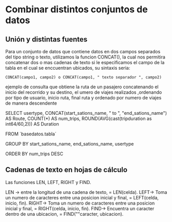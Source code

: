 # Combinar distintos conjuntos de datos

## Unión y distintas fuentes

Para un conjunto de datos que contiene datos en dos campos separados del tipo string o texto, utilizamos la funcion
CONCAT(), la cual nos permitira concatenar dos o mas cadenas de texto si le especificamos el campo de la tabla en el
cual se enccuentran ubicados, su sintaxis seria:

    CONCAT(campo1, campo2) o CONCAT(campo1, " texto separador ", campo2)

ejemplo de consulta que obtiene la ruta de un pasajero concatenando el inicio del recorrido y su destino, el umero de viajes
realizados ,ordenando por tipo de usuario, inicio ruta, final ruta y ordenado por numero de viajes de manera descendente

SELECT
    usertype,
    CONCAT(start_sations_name, " to ", "end_sations_name") AS Route,
    COUNT(*) AS num_trips,
    ROUND(AVG(cast(tripduration as int64/60,2))) AS Duration

FROM
    ´basedatos.tabla´

GROUP BY
    start_sations_name, end_sations_name, usertype

ORDER BY
    num_trips DESC

## Cadenas de texto en hojas de cálculo

Las funciones LEN, LEFT, RIGHT y FIND.

LEN ->  entre la longitud de una cadena de texto, = LEN(celda).
LEFT->  Toma un numero de caracteres entre una posicion inicial y final, = LEFT(celda, inicio, fin).
RIGHT-> Toma un numero de caracteres entre una posicion inicial y final, = RIGHT(celda, inicio, fin).
FIND->  Encuentra un caracter dentro de una ubicacion, = FIND(""caracter, ubicacion).
